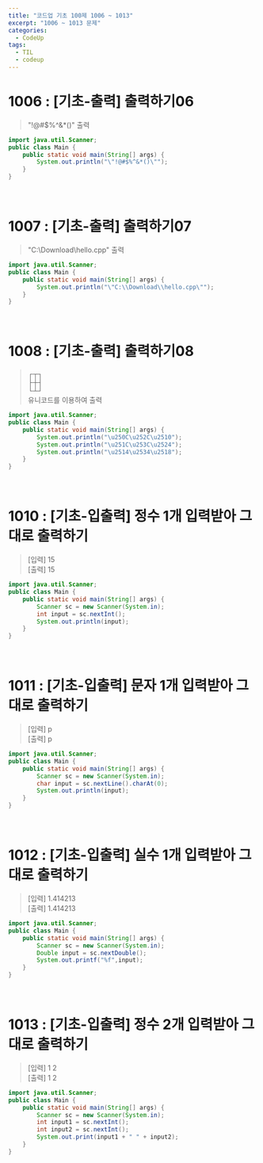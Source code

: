 ```yaml
---
title: "코드업 기초 100제 1006 ~ 1013"
excerpt: "1006 ~ 1013 문제"
categories: 
  - CodeUp
tags: 
  - TIL
  - codeup
---
```

# 1006 : [기초-출력] 출력하기06
> "!@#$%^&*()" 출력

``` java
import java.util.Scanner;
public class Main {
	public static void main(String[] args) {
		System.out.println("\"!@#$%^&*()\"");
	}	
}
```
<br/>

# 1007 : [기초-출력] 출력하기07
> "C:\Download\hello.cpp" 출력

```java
import java.util.Scanner;
public class Main {
	public static void main(String[] args) {
		System.out.println("\"C:\\Download\\hello.cpp\"");
	}
}
```
<br/>

# 1008 : [기초-출력] 출력하기08
> ┌┬┐<br/>
  ├┼┤<br/>
  └┴┘<br/>
  유니코드를 이용하여 출력

```java
import java.util.Scanner;
public class Main {
	public static void main(String[] args) {
		System.out.println("\u250C\u252C\u2510");
		System.out.println("\u251C\u253C\u2524");
		System.out.println("\u2514\u2534\u2518");
	}	
}
```

<br/>

# 1010 : [기초-입출력] 정수 1개 입력받아 그대로 출력하기
> [입력] 15<br/>
  [출력] 15

```java
import java.util.Scanner;
public class Main {
	public static void main(String[] args) {
		Scanner sc = new Scanner(System.in);
		int input = sc.nextInt();
		System.out.println(input);
	}
}
```
<br/>

# 1011 : [기초-입출력] 문자 1개 입력받아 그대로 출력하기
> [입력] p<br/>
  [출력] p

```java
import java.util.Scanner;
public class Main {
	public static void main(String[] args) {
		Scanner sc = new Scanner(System.in);
		char input = sc.nextLine().charAt(0);
		System.out.println(input);
	}
}

```
<br/>

# 1012 : [기초-입출력] 실수 1개 입력받아 그대로 출력하기
> [입력] 1.414213<br/>
  [출력] 1.414213

```java
import java.util.Scanner;
public class Main {
	public static void main(String[] args) {
		Scanner sc = new Scanner(System.in);
		Double input = sc.nextDouble();
		System.out.printf("%f",input);
	}	
}
```
<br/>

# 1013 : [기초-입출력] 정수 2개 입력받아 그대로 출력하기
> [입력] 1 2<br/>
  [출력] 1 2

```java
import java.util.Scanner;
public class Main {
	public static void main(String[] args) {
		Scanner sc = new Scanner(System.in);
		int input1 = sc.nextInt();
		int input2 = sc.nextInt();
		System.out.print(input1 + " " + input2);
	}	
}
```
<br/>
